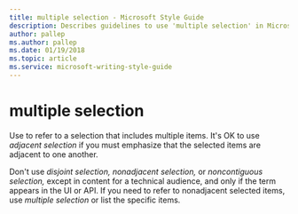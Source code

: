 ```yaml
---
title: multiple selection - Microsoft Style Guide
description: Describes guidelines to use 'multiple selection' in Microsoft documents and provides multiple examples.
author: pallep
ms.author: pallep
ms.date: 01/19/2018
ms.topic: article
ms.service: microsoft-writing-style-guide
---
```


# multiple selection

Use to refer to a selection that includes multiple items. It's OK to use *adjacent selection* if you must emphasize that the selected items are adjacent to one another.

Don't use *disjoint selection,* *nonadjacent selection,* or *noncontiguous selection,*
except in content for a technical audience, and only if the term
appears in the UI or API. If you need to refer to nonadjacent selected
items, use *multiple selection* or list the specific items. 
